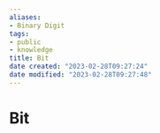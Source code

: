 ```yaml
---
aliases: 
- Binary Digit
tags:
- public
- knowledge
title: Bit
date created: "2023-02-28T09:27:24"
date modified: "2023-02-28T09:27:48"
---
```


# Bit
